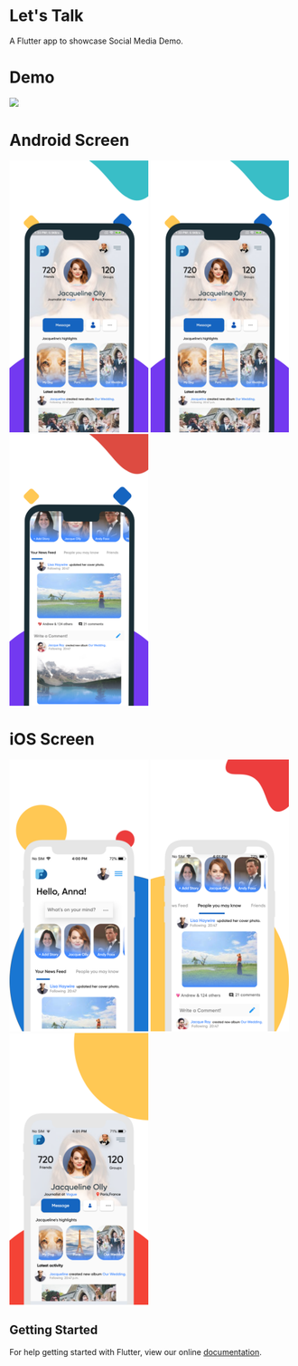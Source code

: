 # Let's Talk

A Flutter app to showcase Social Media Demo.

# Demo
<img height="480px" src="https://github.com/nabilgouri/social_media_app_flutter/blob/master/screens/demo.gif">



# Android Screen
<img height="480px" src="https://github.com/nabilgouri/social_media_app_flutter/blob/master/screens/android1.png"> <img height="480px" src="https://github.com/nabilgouri/social_media_app_flutter/blob/master/screens/android2.png"> <img height="480px" src="https://github.com/nabilgouri/social_media_app_flutter/blob/master/screens/android3.png">  


# iOS Screen
<img height="480px" src="https://github.com/nabilgouri/social_media_app_flutter/blob/master/screens/ios1.png"> <img height="480px" src="https://github.com/nabilgouri/social_media_app_flutter/blob/master/screens/ios2.png">  <img height="480px" src="https://github.com/flutter-devs/Flutter_Social_Media_Demo/blob/master/screens/ios3.png">



## Getting Started

For help getting started with Flutter, view our online
[documentation](https://flutter.io/).
